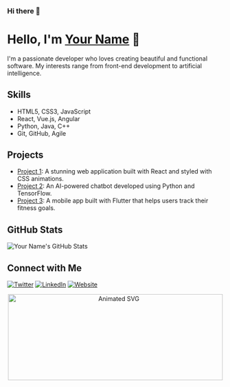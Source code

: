 ### Hi there 👋

<!-- Your Name -->
# Hello, I'm [Your Name](https://your-website.com) 👋

<!-- Your Bio -->
I'm a passionate developer who loves creating beautiful and functional software. My interests range from front-end development to artificial intelligence.

<!-- Your Skills -->
## Skills
- HTML5, CSS3, JavaScript
- React, Vue.js, Angular
- Python, Java, C++
- Git, GitHub, Agile

<!-- Your Projects -->
## Projects
- [Project 1](https://github.com/your-username/project-1): A stunning web application built with React and styled with CSS animations.
- [Project 2](https://github.com/your-username/project-2): An AI-powered chatbot developed using Python and TensorFlow.
- [Project 3](https://github.com/your-username/project-3): A mobile app built with Flutter that helps users track their fitness goals.

<!-- Your Stats -->
## GitHub Stats
![Your Name's GitHub Stats](https://github-readme-stats.vercel.app/api?username=your-username&show_icons=true&theme=radical)

<!-- Your Social Media -->
## Connect with Me
[![Twitter](https://img.shields.io/twitter/follow/your-twitter-handle?style=social)](https://twitter.com/your-twitter-handle)
[![LinkedIn](https://img.shields.io/badge/LinkedIn-Connect-blue)](https://www.linkedin.com/in/your-linkedin-profile)
[![Website](https://img.shields.io/badge/Website-Visit-brightgreen)](https://your-website.com)

<!-- Your Animated SVG -->
<p align="center">
  <img src="https://path-to-your-animated-svg.svg" alt="Animated SVG" width="500" height="200">
</p>
